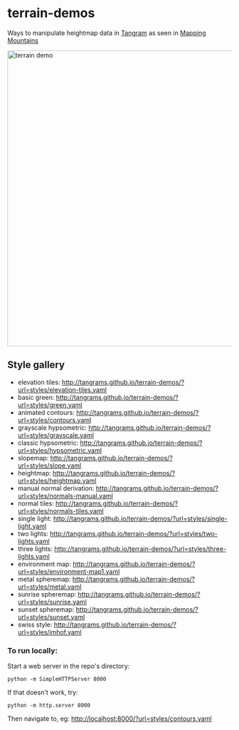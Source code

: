# terrain-demos

Ways to manipulate heightmap data in [Tangram](http://github.com/tangrams/tangram) as seen in [Mapping Mountains](https://mapzen.com/blog/mapping-mountains/)

<img width="664" alt="terrain demo" src="https://cloud.githubusercontent.com/assets/459970/14753849/e36167ae-08a5-11e6-9abb-3e219a3bc20f.png">

## Style gallery

- elevation tiles: http://tangrams.github.io/terrain-demos/?url=styles/elevation-tiles.yaml
- basic green: http://tangrams.github.io/terrain-demos/?url=styles/green.yaml
- animated contours: http://tangrams.github.io/terrain-demos/?url=styles/contours.yaml
- grayscale hypsometric: http://tangrams.github.io/terrain-demos/?url=styles/grayscale.yaml
- classic hypsometric: http://tangrams.github.io/terrain-demos/?url=styles/hypsometric.yaml
- slopemap: http://tangrams.github.io/terrain-demos/?url=styles/slope.yaml
- heightmap: http://tangrams.github.io/terrain-demos/?url=styles/heightmap.yaml
- manual normal derivation: http://tangrams.github.io/terrain-demos/?url=styles/normals-manual.yaml
- normal tiles: http://tangrams.github.io/terrain-demos/?url=styles/normals-tiles.yaml
- single light: http://tangrams.github.io/terrain-demos/?url=styles/single-light.yaml
- two lights: http://tangrams.github.io/terrain-demos/?url=styles/two-lights.yaml
- three lights: http://tangrams.github.io/terrain-demos/?url=styles/three-lights.yaml
- environment map: http://tangrams.github.io/terrain-demos/?url=styles/environment-map1.yaml
- metal spheremap: http://tangrams.github.io/terrain-demos/?url=styles/metal.yaml
- sunrise spheremap: http://tangrams.github.io/terrain-demos/?url=styles/sunrise.yaml
- sunset spheremap: http://tangrams.github.io/terrain-demos/?url=styles/sunset.yaml
- swiss style: http://tangrams.github.io/terrain-demos/?url=styles/imhof.yaml

### To run locally:

Start a web server in the repo's directory:

    python -m SimpleHTTPServer 8000
    
If that doesn't work, try:

    python -m http.server 8000
    
Then navigate to, eg: [http://localhost:8000/?url=styles/contours.yaml](http://localhost:8000/?url=styles/contours.yaml)
